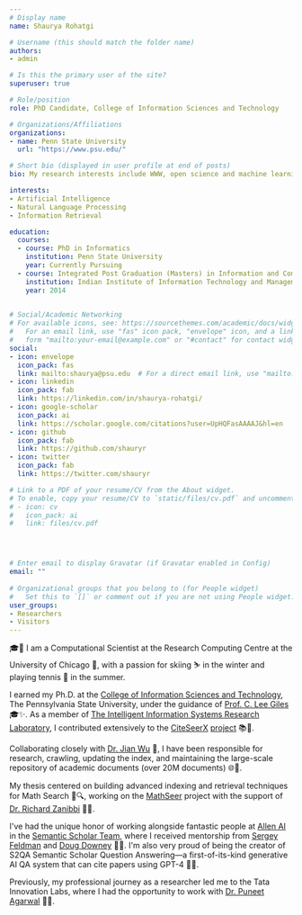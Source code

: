 ```yaml
---
# Display name
name: Shaurya Rohatgi

# Username (this should match the folder name)
authors:
- admin

# Is this the primary user of the site?
superuser: true

# Role/position
role: PhD Candidate, College of Information Sciences and Technology

# Organizations/Affiliations
organizations:
- name: Penn State University
  url: "https://www.psu.edu/"

# Short bio (displayed in user profile at end of posts)
bio: My research interests include WWW, open science and machine learning.

interests:
- Artificial Intelligence
- Natural Language Processing
- Information Retrieval

education:
  courses:
  - course: PhD in Informatics
    institution: Penn State University
    year: Currently Pursuing
  - course: Integrated Post Graduation (Masters) in Information and Communication Technology
    institution: Indian Institute of Information Technology and Management, Gwalior 
    year: 2014
  

# Social/Academic Networking
# For available icons, see: https://sourcethemes.com/academic/docs/widgets/#icons
#   For an email link, use "fas" icon pack, "envelope" icon, and a link in the
#   form "mailto:your-email@example.com" or "#contact" for contact widget.
social:
- icon: envelope
  icon_pack: fas
  link: mailto:shaurya@psu.edu  # For a direct email link, use "mailto:shaurya@psu.edu".
- icon: linkedin
  icon_pack: fab
  link: https://linkedin.com/in/shaurya-rohatgi/
- icon: google-scholar
  icon_pack: ai
  link: https://scholar.google.com/citations?user=UpHQFasAAAAJ&hl=en
- icon: github
  icon_pack: fab
  link: https://github.com/shauryr
- icon: twitter
  icon_pack: fab
  link: https://twitter.com/shauryr

# Link to a PDF of your resume/CV from the About widget.
# To enable, copy your resume/CV to `static/files/cv.pdf` and uncomment the lines below.  
# - icon: cv
#   icon_pack: ai
#   link: files/cv.pdf




# Enter email to display Gravatar (if Gravatar enabled in Config)
email: ""
  
# Organizational groups that you belong to (for People widget)
#   Set this to `[]` or comment out if you are not using People widget.  
user_groups:
- Researchers
- Visitors
---
```


🎓🚀 I am a Computational Scientist at the Research Computing Centre at the University of Chicago 🏫, with a passion for skiing ⛷️ in the winter and playing tennis 🎾 in the summer.

I earned my Ph.D. at the [College of Information Sciences and Technology](https://ist.psu.edu/), The Pennsylvania State University, under the guidance of [Prof. C. Lee Giles](https://clgiles.ist.psu.edu/) 🎓✨. As a member of [The Intelligent Information Systems Research Laboratory](http://iis.ist.psu.edu/), I contributed extensively to the [CiteSeerX](http://citeseerx.ist.psu.edu/index) [project](http://csxstatic.ist.psu.edu/) 📚🔬.

Collaborating closely with [Dr. Jian Wu](https://fanchyna.wixsite.com/jianwu) 🤝, I have been responsible for research, crawling, updating the index, and maintaining the large-scale repository of academic documents (over 20M documents) 🌐🔎.

My thesis centered on building advanced indexing and retrieval techniques for Math Search 🔢🔍, working on the [MathSeer](https://www.cs.rit.edu/~dprl/mathseer/) project with the support of [Dr. Richard Zanibbi](https://www.cs.rit.edu/~rlaz/) 📐🧠.

I've had the unique honor of working alongside fantastic people at [Allen AI](https://allenai.org/) in the [Semantic Scholar Team](https://www.semanticscholar.org/), where I received mentorship from [Sergey Feldman](https://www.data-cowboys.com/) and [Doug Downey](https://users.cs.northwestern.edu/~ddowney/) 🌟🤖. I'm also very proud of being the creator of S2QA Semantic Scholar Question Answering—a first-of-its-kind generative AI QA system that can cite papers using GPT-4 🧩🤯.

Previously, my professional journey as a researcher led me to the Tata Innovation Labs, where I had the opportunity to work with [Dr. Puneet Agarwal](https://www.linkedin.com/in/agarwalpuneet/) 🧪🚀.

